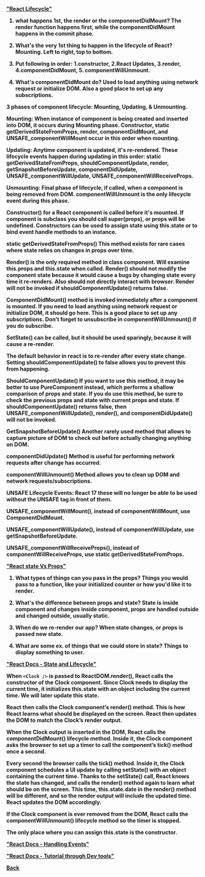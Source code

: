 <b><a href = "https://medium.com/@joshuablankenshipnola/react-component-lifecycle-events-cb77e670a093">"React Lifecycle"</a>

1. what happens 1st, the render or the componenetDidMount? The render function happens first, while the componentDidMount happens in the commit phase.

2. What's the very 1st thing to happen in the lifecycle of React? Mounting. Left to right, top to bottom.

3. Put following in order: 1.constructor, 2.React Updates, 3.render, 4.componentDidMount, 5. componentWillUnmount.

4. What's componentDidMount do? Used to load anything using network request or initialize DOM. Also a good place to set up any subscriptions.

3 phases of component lifecycle: Mounting, Updating, & Unmounting.

Mounting: When instance of component is being created and inserted into DOM, it occurs during Mounting phase. Constructor, static getDerivedStateFromProps, render, componentDidMount, and UNSAFE_componentWillMount occur in this order when mounting.

Updating: Anytime component is updated, it's re-rendered. These lifecycle events happen during updating in this order: static getDerivedStateFromProps, shouldComponentUpdate, render, getSnapshotBeforeUpdate, componentDidUpdate, UNSAFE_componentWillUpdate, UNSAFE_componentWillReceiveProps.

Unmounting: Final phase of lifecycle, if called, when a component is being removed from DOM. componentWillUnmount is the only lifecycle event during this phase.

Constructor() for a React component is called before it's mounted. If component is subclass you should call super(props), or props will be undefined. Constructors can be used to assign state using this.state or to bind event handle methods to an instance.

static getDerivedStateFromProps() This method exists for rare cases where state relies on changes in props over time.

Render() is the only required method in class component. Will examine this.props and this.state when called. Render() should not modify the component state because it would cause a  bugs by changing state every time it re-renders. Also should not directly interact with browser. Render will not be invoked if shouldComponentUpdate() returns false.

ComponentDidMount() method is invoked immediately after a component is mounted. If you need to load anything using network request or initialize DOM, it should go here. This is a good place to set up any subscriptions. Don’t forget to unsubscribe in componentWillUnmount() if you do subscribe.

SetState() can be called, but it should be used sparingly, because it will cause a re-render.

The default behavior in react is to re-render after every state change. Setting shouldComponentUpdate() to false allows you to prevent this from happening.

ShouldComponentUpdate() If you want to use this method, it may be better to use PureComponent instead, which performs a shallow comparison of props and state. If you do use this method, be sure to check the previous props and state with current props and state. If shouldComponentUpdate() returns false, then UNSAFE_componentWillUpdate(), render(), and componentDidUpdate() will not be invoked.

GetSnapshotBeforeUpdate() Another rarely used method that allows to capture picture of DOM to check out before actually changing anything on DOM.

componentDidUpdate() Method is useful for performing network requests after change has occurred.

componentWillUnmount() Method allows you to clean up DOM and network requests/subscriptions.

UNSAFE Lifecycle Events: React 17 these will no longer be able to be used without the UNSAFE tag in front of them.

UNSAFE_componentWillMount(), instead of componentWillMount, use ComponentDidMount.

UNSAFE_componentWillUpdate(), instead of componentWillUpdate, use getSnapshotBeforeUpdate.

UNSAFE_componentWillReceiveProps(), instead of componentWillReceiveProps, use static getDerivedStateFromProps.

<b><a href = "https://www.youtube.com/watch?v=IYvD9oBCuJI">"React state Vs Props"</a>

1. What types of things can you pass in the props? Things you would pass to a function, like your initialized counter or how you'd like it to render.

2. What's the difference between props and state? State is inside component and changes inside component, props are handled outside and changed outside, usually static.

3. When do we re-render our app? When state changes, or props is passed new state.

4. What are some ex. of things that we could store in state? Things to display something to user.  

<b><a href = "https://reactjs.org/docs/state-and-lifecycle.html">"React Docs - State and Lifecycle"</a>

When `<Clock />` is passed to ReactDOM.render(), React calls the constructor of the Clock component. Since Clock needs to display the current time, it initializes this.state with an object including the current time. We will later update this state.

React then calls the Clock component’s render() method. This is how React learns what should be displayed on the screen. React then updates the DOM to match the Clock’s render output.

When the Clock output is inserted in the DOM, React calls the componentDidMount() lifecycle method. Inside it, the Clock component asks the browser to set up a timer to call the component’s tick() method once a second.

Every second the browser calls the tick() method. Inside it, the Clock component schedules a UI update by calling setState() with an object containing the current time. Thanks to the setState() call, React knows the state has changed, and calls the render() method again to learn what should be on the screen. This time, this.state.date in the render() method will be different, and so the render output will include the updated time. React updates the DOM accordingly.

If the Clock component is ever removed from the DOM, React calls the componentWillUnmount() lifecycle method so the timer is stopped.

The only place where you can assign this.state is the constructor.

<b><a href = "https://reactjs.org/docs/handling-events.html">"React Docs - Handling Events"</a>

<b><a href = "https://reactjs.org/tutorial/tutorial.html">"React Docs - Tutorial through Dev tools"</a>

<a href = "https://github.com/scottie-l/reading-notes/tree/main/reading-notes-301">Back</a>
